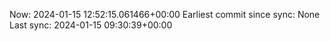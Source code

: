 Now: 2024-01-15 12:52:15.061466+00:00 Earliest commit since sync: None Last sync: 2024-01-15 09:30:39+00:00
